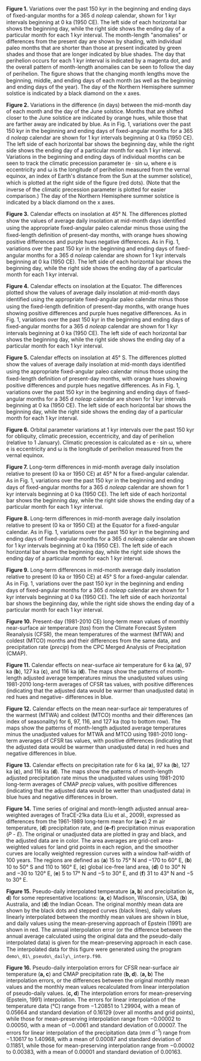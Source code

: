 **Figure 1.** Variations over the past 150 kyr in the beginning and
ending days of ﬁxed-angular months for a 365 d *noleap* calendar, shown
for 1 kyr intervals beginning at 0 ka (1950 CE). The left side of each
horizontal bar shows the beginning day, while the right side shows the
ending day of a particular month for each 1 kyr interval. The
month-length "anomalies" or differences from the present day are shown
by shading, with individual paleo months that are shorter than those at
present indicated by green shades and those that are longer indicated by
blue shades. The day that perihelion occurs for each 1 kyr interval is
indicated by a magenta dot, and the overall pattern of month-length
anomalies can be seen to follow the day of perihelion. The ﬁgure shows
that the changing month lengths move the beginning, middle, and ending
days of each month (as well as the beginning and ending days of the
year). The day of the Northern Hemisphere summer solstice is indicated
by a black diamond on the x axes.

**Figure 2.** Variations in the difference (in days) between the
mid-month day of each month and the day of the June solstice. Months
that are shifted closer to the June solstice are indicated by orange
hues, while those that are farther away are indicated by blue. As in
Fig. 1, variations over the past 150 kyr in the beginning and ending
days of ﬁxed-angular months for a 365 d *noleap* calendar are shown for
1 kyr intervals beginning at 0 ka (1950 CE). The left side of each
horizontal bar shows the beginning day, while the right side shows the
ending day of a particular month for each 1 kyr interval. Variations in
the beginning and ending days of individual months can be seen to track
the climatic precession parameter (e · sin ω, where e is eccentricity
and ω is the longitude of perihelion measured from the vernal equinox,
an index of Earth's distance from the Sun at the summer solstice), which
is plotted at the right side of the ﬁgure (red dots). (Note that the
inverse of the climatic precession parameter is plotted for easier
comparison.) The day of the Northern Hemisphere summer solstice is
indicated by a black diamond on the x axes.

**Figure 3.** Calendar effects on insolation at 45° N. The differences
plotted show the values of average daily insolation at mid-month days
identiﬁed using the appropriate ﬁxed-angular paleo calendar minus those
using the ﬁxed-length deﬁnition of present-day months, with orange hues
showing positive differences and purple hues negative differences. As in
Fig. 1, variations over the past 150 kyr in the beginning and ending
days of ﬁxed-angular months for a 365 d *noleap* calendar are shown for
1 kyr intervals beginning at 0 ka (1950 CE). The left side of each
horizontal bar shows the beginning day, while the right side shows the
ending day of a particular month for each 1 kyr interval.

**Figure 4.** Calendar effects on insolation at the Equator. The
differences plotted show the values of average daily insolation at
mid-month days identiﬁed using the appropriate ﬁxed-angular paleo
calendar minus those using the ﬁxed-length deﬁnition of present-day
months, with orange hues showing positive differences and purple hues
negative differences. As in Fig. 1, variations over the past 150 kyr in
the beginning and ending days of ﬁxed-angular months for a 365 d
*noleap* calendar are shown for 1 kyr intervals beginning at 0 ka (1950
CE). The left side of each horizontal bar shows the beginning day, while
the right side shows the ending day of a particular month for each 1 kyr
interval.

**Figure 5.** Calendar effects on insolation at 45° S. The differences
plotted show the values of average daily insolation at mid-month days
identiﬁed using the appropriate ﬁxed-angular paleo calendar minus those
using the ﬁxed-length deﬁnition of present-day months, with orange hues
showing positive differences and purple hues negative differences. As in
Fig. 1, variations over the past 150 kyr in the beginning and ending
days of ﬁxed-angular months for a 365 d *noleap* calendar are shown for
1 kyr intervals beginning at 0 ka (1950 CE). The left side of each
horizontal bar shows the beginning day, while the right side shows the
ending day of a particular month for each 1 kyr interval.

**Figure 6.** Orbital parameter variations at 1 kyr intervals over the
past 150 kyr for obliquity, climatic precession, eccentricity, and day
of perihelion (relative to 1 January). Climatic precession is calculated
as e · sin ω, where e is eccentricity and ω is the longitude of
perihelion measured from the vernal equinox.

**Figure 7.** Long-term differences in mid-month average daily
insolation relative to present (0 ka or 1950 CE) at 45° N for a
ﬁxed-angular calendar. As in Fig. 1, variations over the past 150 kyr in
the beginning and ending days of ﬁxed-angular months for a 365 d
*noleap* calendar are shown for 1 kyr intervals beginning at 0 ka (1950
CE). The left side of each horizontal bar shows the beginning day, while
the right side shows the ending day of a particular month for each 1 kyr
interval.

**Figure 8.** Long-term differences in mid-month average daily
insolation relative to present (0 ka or 1950 CE) at the Equator for a
ﬁxed-angular calendar. As in Fig. 1, variations over the past 150 kyr in
the beginning and ending days of ﬁxed-angular months for a 365 d
*noleap* calendar are shown for 1 kyr intervals beginning at 0 ka (1950
CE). The left side of each horizontal bar shows the beginning day, while
the right side shows the ending day of a particular month for each 1 kyr
interval.

**Figure 9.** Long-term differences in mid-month average daily
insolation relative to present (0 ka or 1950 CE) at 45° S for a
ﬁxed-angular calendar. As in Fig. 1, variations over the past 150 kyr in
the beginning and ending days of ﬁxed-angular months for a 365 d
*noleap* calendar are shown for 1 kyr intervals beginning at 0 ka (1950
CE). The left side of each horizontal bar shows the beginning day, while
the right side shows the ending day of a particular month for each 1 kyr
interval.

**Figure 10.** Present-day (1981-2010 CE) long-term mean values of
monthly near-surface air temperature (*tas*) from the Climate Forecast
System Reanalysis (CFSR), the mean temperatures of the warmest (MTWA)
and coldest (MTCO) months and their differences from the same data, and
precipitation rate (*precip*) from the CPC Merged Analysis of
Precipitation (CMAP).

**Figure 11.** Calendar effects on near-surface air temperature for 6 ka
(**a**), 97 ka (**b**), 127 ka (**c**), and 116 ka (**d**). The maps
show the patterns of month-length adjusted average temperatures minus
the unadjusted values using 1981-2010 long-term averages of CFSR tas
values, with positive differences (indicating that the adjusted data
would be warmer than unadjusted data) in red hues and negative-
differences in blue.

**Figure 12.** Calendar effects on the mean near-surface air
temperatures of the warmest (MTWA) and coldest (MTCO) months and their
differences (an index of seasonality) for 6, 97, 116, and 127 ka (top to
bottom row). The maps show the patterns of month-length adjusted average
temperatures minus the unadjusted values for MTWA and MTCO using
1981-2010 long-term averages of CFSR tas values, with positive
differences (indicating that the adjusted data would be warmer than
unadjusted data) in red hues and negative differences in blue.

**Figure 13.** Calendar effects on precipitation rate for 6 ka (**a**),
97 ka (**b**), 127 ka (**c**), and 116 ka (**d**). The maps show the
patterns of month-length adjusted precipitation rate minus the
unadjusted values using 1981-2010 long-term averages of CMAP *precip*
values, with positive differences (indicating that the adjusted data
would be wetter than unadjusted data) in blue hues and negative
differences in brown.

**Figure 14.** Time series of original and month-length adjusted annual
area-weighted averages of TraCE-21ka data (Liu et al., 2009), expressed
as differences from the 1961-1989 long-term mean for (**a-c**) 2 m air
temperature, (**d**) precipitation rate, and (**e-f**) precipitation
minus evaporation (*P* - *E*). The original or unadjusted data are
plotted in gray and black, and the adjusted data are in color. The area
averages are grid-cell area-weighted values for land grid points in each
region, and the smoother curves are locally weighted regression curves
with a window half-width of 100 years. The regions are deﬁned as (**a**)
15 to 75° N and −170 to 60° E, (**b**) 10 to 50° S and 110 to 160° E,
(**c**) global ice-free land area, (**d**) 0 to 30° N and −30 to 120° E,
(**e**) 5 to 17° N and −5 to 30° E, and (**f**) 31 to 43° N and −5 to
30° E.

**Figure 15.** Pseudo-daily interpolated temperature (**a, b**) and
precipitation (**c, d**) for some representative locations: (**a, c**)
Madison, Wisconsin, USA, (**b**) Australia, and (**d**) the Indian
Ocean. The original monthly mean data are shown by the black dots and
stepped curves (black lines), daily values linearly interpolated between
the monthly mean values are shown in blue, and daily values using the
mean-preserving approach of Epstein (1991) are shown in red. The annual
interpolation error (or the difference between the annual average
calculated using the original data and the pseudo-daily interpolated
data) is given for the mean-preserving approach in each case. The
interpolated data for this ﬁgure were generated using the program
`demo\_01\_pseudo\_daily\_interp.f90`.

**Figure 16.** Pseudo-daily interpolation errors for CFSR near-surface
air temperature (**a, c**) and CMAP precipitation rate (**b, d**). (**a,
b**) The interpolation errors, or the differences between the original
monthly mean values and the monthly mean values recalculated from linear
interpolation of pseudo-daily values. (**c, d**) The interpolation
errors for mean-preserving (Epstein, 1991) interpolation. The errors for
linear interpolation of the temperature data (°C) range from −1.20851 to
1.29904, with a mean of 0.05664 and standard deviation of 0.16129 (over
all months and grid points), while those for mean-preserving
interpolation range from −0.00002 to 0.00050, with a mean of −0.0061 and
standard deviation of 0.00007. The errors for linear interpolation of
the precipitation data (mm d<sup>−1</sup>) range from −1.10617 to 1.40968, with a
mean of 0.00087 and standard deviation of 0.11851, while those for
mean-preserving interpolation range from −0.00002 to 0.00383, with a
mean of 0.00001 and standard deviation of 0.00163.
